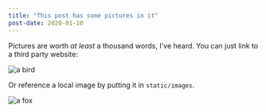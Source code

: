 ```yaml
---
title: "This post has some pictures in it"
post-date: 2020-01-10
---
```


Pictures are worth _at least_ a thousand words, I've heard. You can just link to a third party website:

![a bird](https://images.unsplash.com/photo-1580979224031-da23a8f459b6?ixlib=rb-1.2.1&ixid=eyJhcHBfaWQiOjEyMDd9&auto=format&fit=crop&w=1224&q=80)

Or reference a local image by putting it in `static/images`.

![a fox](images/demo.jpg)
